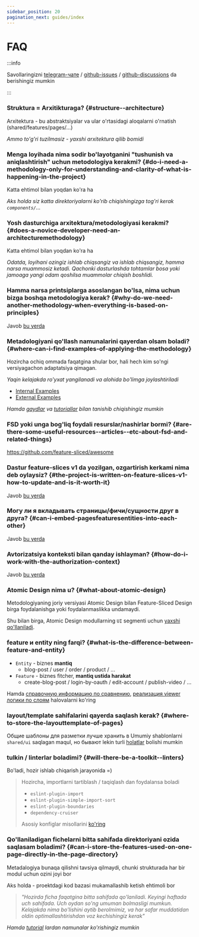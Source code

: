 ```yaml
---
sidebar_position: 20
pagination_next: guides/index
---
```


# FAQ

:::info

Savollaringizni [telegram-чате](https://t.me/feature_sliced) / [github-issues](https://github.com/feature-sliced/documentation/issues) / [github-discussions](https://github.com/feature-sliced/documentation/discussions) da berishingiz mumkin

:::

### Struktura = Arxitikturaga? {#structure--architecture}

Arxitektura - bu abstraktsiyalar va ular o'rtasidagi aloqalarni o'rnatish (shared/features/pages/...)

*Ammo to'g'ri tuzilmasiz - yaxshi arxitektura qilib bomidi*

### Menga loyihada nima sodir bo'layotganini "tushunish va aniqlashtirish" uchun metodologiya kerakmi? {#do-i-need-a-methodology-only-for-understanding-and-clarity-of-what-is-happening-in-the-project}

Katta ehtimol bilan yoqdan ko'ra ha

*Aks holda siz katta direktoriyalarni ko'rib chiqishingizga tog'ri kerak `components/`...*

### Yosh dasturchiga arxitektura/metodologiyasi kerakmi? {#does-a-novice-developer-need-an-architecturemethodology}

Katta ehtimol bilan yoqdan ko'ra ha

*Odatda, loyihani ozingiz ishlab chiqsangiz va ishlab chiqsangiz, hamma narsa muammosiz ketadi. Qachonki dasturlashda tohtamlar bosa yoki jamoaga yangi odam qoshilsa muammolar chiqish boshlidi.*

### Hamma narsa printsiplarga asoslangan bo'lsa, nima uchun bizga boshqa metodologiya kerak? {#why-do-we-need-another-methodology-when-everything-is-based-on-principles}

Javob [bu yerda](/docs/about/motivation)

### Metadologiyani qo'llash namunalarini qayerdan olsam boladi? {#where-can-i-find-examples-of-applying-the-methodology}

Hozircha ochiq ommada faqatgina shular bor, hali hech kim so'ngi versiyagachon adaptatsiya qimagan.

*Yaqin kelajakda ro'yxat yangilanadi va alohida bo'limga joylashtiriladi*

- [Internal Examples](https://github.com/feature-sliced/examples)
- [External Examples](/examples)

*Hamda [gaydlar](/docs/guides) va [tutoriallar](/docs/get-started) bilan tanishib chiqishingiz mumkin*

### FSD yoki unga bog'liq foydali resurslar/nashirlar bormi? {#are-there-some-useful-resources--articles--etc-about-fsd-and-related-things}

<https://github.com/feature-sliced/awesome>

### Dastur feature-slices v1 da yozilgan, ozgartirish kerkami nima deb oylaysiz? {#the-project-is-written-on-feature-slices-v1-how-to-update-and-is-it-worth-it}

Javob [bu yerda](/docs/guides/migration/from-v1)

### Могу ли я вкладывать страницы/фичи/сущности друг в друга? {#can-i-embed-pagesfeaturesentities-into-each-other}

Javob [bu yerda](/docs/reference/slices-segments#slices)

### Avtorizatsiya konteksti bilan qanday ishlayman? {#how-do-i-work-with-the-authorization-context}

Javob [bu yerda](/docs/guides/examples/auth)

### Atomic Design nima u? {#what-about-atomic-design}

Metodologiyaning joriy versiyasi Atomic Design bilan Feature-Sliced Design birga foydalanishga yoki foydalanmaslikka undamaydi.

Shu bilan birga, Atomic Design modullarning `UI` segmenti uchun [yaxshi qo'llaniladi](https://t.me/feature_sliced/1653).

### feature и entity ning farqi? {#what-is-the-difference-between-feature-and-entity}

- `Entity` - biznes **mantiq**
  - blog-post / user / order / product / ...
- `Feature` - biznes fitcher, **mantiq ustida harakat**
  - create-blog-post / login-by-oauth / edit-account / publish-video / ...

Hamda [справочную информацию по сравнению](/docs/reference/layers), [реализация viewer логики по слоям](/docs/guides/examples/auth) halovalarni ko'ring

### layout/template sahifalarini qayerda saqlash kerak? {#where-to-store-the-layouttemplate-of-pages}

Общие шаблоны для разметки лучше хранить в Umumiy shablonlarni `shared/ui` saqlagan maqul, но бывают lekin turli [holatlar](https://github.com/feature-sliced/documentation/discussions/129) bolishi mumkin

### tulkin / linterlar boladimi? {#will-there-be-a-toolkit--linters}

Bo'ladi, hozir ishlab chiqarish jarayonida =)

> Hozircha, importlarni tartiblash / taqiqlash dan foydalansa boladi
>
> - `eslint-plugin-import`
> - `eslint-plugin-simple-import-sort`
> - `eslint-plugin-boundaries`
> - `dependency-cruiser`
>
> Asosiy konfiglar misollarini [ko'ring](https://gist.github.com/azinit/4cb940a1d4a3e05ef47e15aa18a9ecc5)

### Qo'llaniladigan fichelarni bitta sahifada direktoriyani ozida saqlasam boladimi? {#can-i-store-the-features-used-on-one-page-directly-in-the-page-directory}

Metadalogiya bunaqa qilishni tavsiya qilmaydi, chunki strukturada har bir modul uchun ozini joyi bor 

Aks holda - proektdagi kod bazasi mukamallashib ketish ehtimoli bor

> *"Hozirda ficha faqatgina bitta sahifada qo'laniladi. Keyingi haftada uch sahifada. Uch oydan so'ng umuman bolmasligi mumkun. Kelajakda nima bo'lishini aytib berolmimiz, va har safar muddatidan oldin optimallashtirishdan voz kechishingiz kerak"*

*Hamda [tutorial](/docs/get-started/tutorial#usual-approach) lardan namunalar ko'rishingiz mumkin*
